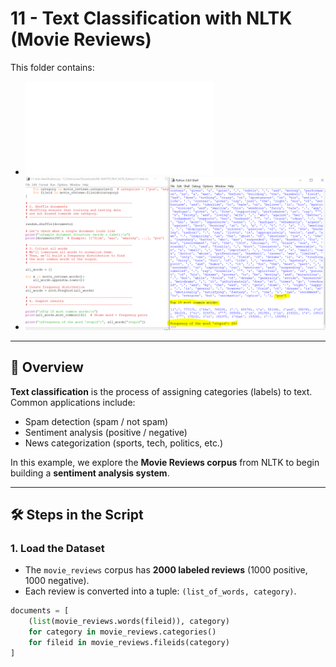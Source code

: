 # 11 - Text Classification with NLTK (Movie Reviews)

This folder contains:
- ![Python script:](11-text-classification.py)  
- ![Output:](11-text-classification.PNG)  

---

## 📘 Overview
**Text classification** is the process of assigning categories (labels) to text.  
Common applications include:
- Spam detection (spam / not spam)  
- Sentiment analysis (positive / negative)  
- News categorization (sports, tech, politics, etc.)  

In this example, we explore the **Movie Reviews corpus** from NLTK to begin building a **sentiment analysis system**.

---

## 🛠 Steps in the Script

### 1. Load the Dataset
- The `movie_reviews` corpus has **2000 labeled reviews** (1000 positive, 1000 negative).  
- Each review is converted into a tuple: `(list_of_words, category)`.

```python
documents = [
    (list(movie_reviews.words(fileid)), category)
    for category in movie_reviews.categories()
    for fileid in movie_reviews.fileids(category)
]
